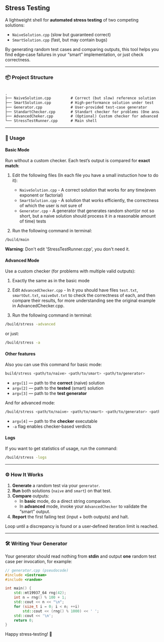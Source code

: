 ## Stress Testing

A lightweight shell for **automated stress testing** of two competing solutions:

- `NaiveSolution.cpp` (slow but guaranteed correct)  
- `SmartSolution.cpp` (fast, but may contain bugs)

By generating random test cases and comparing outputs, this tool helps you find edge‑case failures in your “smart” implementation, or just check correctness.

---

### 📦 Project Structure

```markdown

.
├── NaiveSolution.cpp         # Correct (but slow) reference solution
├── SmartSolution.cpp         # High‑performance solution under test
├── Generator.cpp             # User‑provided test‑case generator
├── StandartChecker.cpp       # Standart checker for problems (One answer for each test)
├── AdvancedCheker.cpp        # (Optional) Custom checker for advanced problems (Multiple answers for each test)
└── StressTestRunner.cpp      # Main shell

````

---

### 🚀 Usage

#### Basic Mode

Run without a custom checker. Each test’s output is compared for **exact match**:

1) Edit the following files (In each file you have a small instuction how to do it):
    - `NaiveSolution.cpp` - A correct solution that works for any time(even exponent or factorial)
    - `SmartSolution.cpp` - A solution that works efficiently, the correctness of which the user is not sure of
    - `Generator.cpp` - A generator that generates random short(or not so short, but a naive solution should process it in a reasonable amount of time) tests

2) Run the following command in terminal:

```bash
/build/main
```

**Warning**: Don't edit 'StressTestRunner.cpp', you don't need it.

#### Advanced Mode

Use a custom checker (for problems with multiple valid outputs):

1) Exactly the same as in the basic mode

2) Edit `AdvancedChecker.cpp` - In it you should have files `test.txt`, `smartOut.txt`, `naiveOut.txt` to check the correctness of each, and then compare their results, for more understanding see the original example in AdvancedChecker.cpp.

3) Run the following command in terminal:

```bash
/build/stress -advanced
```

or just:

```bash
/build/stress -a
```

#### Other features

Also you can use this command for basic mode:

```bash
build/stress <path/to/naive> <path/to/smart> <path/to/generator>
```

- `argv[1]` — path to the **correct** (naive) solution
- `argv[2]` — path to the **tested** (smart) solution
- `argv[3]` — path to the **test generator**

And for advanced mode:

```bash
/build/stress <path/to/naive> <path/to/smart> <path/to/generator> <path/to/checker> -a
```

- `argv[4]` — path to the **checker** executable
- `-a` flag enables checker‑based verdicts

#### Logs

If you want to get statistics of usage, run the command:

```bash
/build/stress -logs
```

---

### ⚙️ How It Works

1. **Generate** a random test via your `generator`.
2. **Run** both solutions (`naive` and `smart`) on that test.
3. **Compare** outputs:
   - In **basic** mode, do a direct string comparison.
   - In **advanced** mode, invoke your `AdvancedChecker` to validate the “smart” output.
4. **Report** the first failing test (input + both outputs) and halt.

Loop until a discrepancy is found or a user‑defined iteration limit is reached.

---

### 🛠️ Writing Your Generator

Your generator should read nothing from **stdin** and output **one** random test case per invocation, for example:

```cpp
// generator.cpp (pseudocode)
#include <iostream>
#include <random>

int main() {
    std::mt19937_64 rng(42);
    int n = rng() % 100 + 1;
    std::cout << n << "\n";
    for (size_t i = 0; i < n; ++i)
        std::cout << (rng() % 1000) << ' ';
    std::cout << '\n';
    return 0;
}
```


Happy stress‑testing! 🚀
